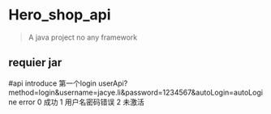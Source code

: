 # Hero_shop_api
> A java project no any framework
## requier jar 

#api introduce
第一个login
userApi?method=login&username=jacye.li&password=1234567&autoLogin=autoLogine
error 0 成功 1 用户名密码错误 2 未激活